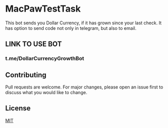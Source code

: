 # MacPawTestTask

This bot sends you Dollar Currency, if it has grown since your last check.
It has option to send code not only in telegram, but also to email.

## LINK TO USE BOT
### t.me/DollarCurrencyGrowthBot

## Contributing
Pull requests are welcome. For major changes, please open an issue first to discuss what you would like to change.

## License
[MIT](https://choosealicense.com/licenses/mit/)
